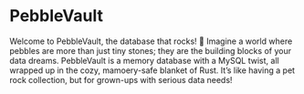 # PebbleVault
Welcome to PebbleVault, the database that rocks! 🚀 Imagine a world where pebbles are more than just tiny stones; they are the building blocks of your data dreams. PebbleVault is a memory database with a MySQL twist, all wrapped up in the cozy, mamoery-safe blanket of Rust. It’s like having a pet rock collection, but for grown-ups with serious data needs!

